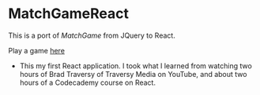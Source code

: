 # MatchGameReact
This is a port of *MatchGame* from JQuery to React.

Play a game [here](https://oopfan.github.io/MatchGameReact/public/)

* This my first React application. I took what I learned from watching
  two hours of Brad Traversy of Traversy Media on YouTube, and about
  two hours of a Codecademy course on React.
